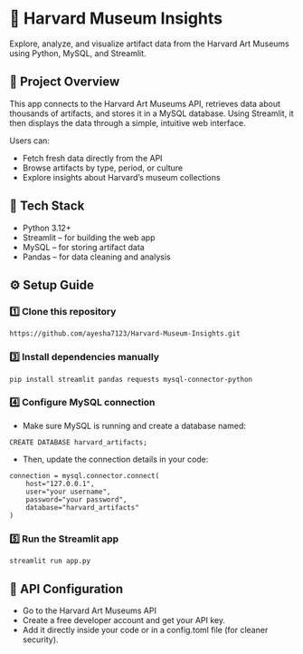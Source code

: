 # 📜 Harvard Museum Insights
Explore, analyze, and visualize artifact data from the Harvard Art Museums using Python, MySQL, and Streamlit.

## 🎯 Project Overview

This app connects to the Harvard Art Museums API, retrieves data about thousands of artifacts, and stores it in a MySQL database.
Using Streamlit, it then displays the data through a simple, intuitive web interface.

Users can:
- Fetch fresh data directly from the API
- Browse artifacts by type, period, or culture
- Explore insights about Harvard’s museum collections
  
## 🧰 Tech Stack
- Python 3.12+
- Streamlit – for building the web app
- MySQL – for storing artifact data
- Pandas – for data cleaning and analysis
  
## ⚙ Setup Guide

### 1️⃣ Clone this repository
```
https://github.com/ayesha7123/Harvard-Museum-Insights.git
```
### 3️⃣ Install dependencies manually
```
pip install streamlit pandas requests mysql-connector-python
```
### 4️⃣ Configure MySQL connection
- Make sure MySQL is running and create a database named:
```
CREATE DATABASE harvard_artifacts;
```
- Then, update the connection details in your code:
```
connection = mysql.connector.connect(
    host="127.0.0.1",
    user="your username",
    password="your password",
    database="harvard_artifacts"
)
```
### 5️⃣ Run the Streamlit app
```
streamlit run app.py
```
## 🔐 API Configuration

- Go to the Harvard Art Museums API
- Create a free developer account and get your API key.
- Add it directly inside your code or in a config.toml file (for cleaner security).
